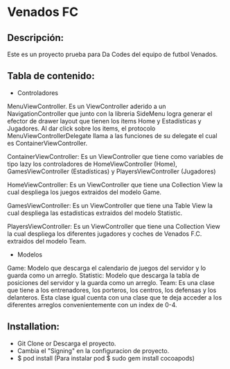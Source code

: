 # Venados FC

## Descripción: 
Este es un proyecto prueba para Da Codes del equipo de futbol Venados.


## Tabla de contenido: 

- Controladores

MenuViewController. Es un ViewController aderido a un NavigationController que junto con la libreria SideMenu logra generar el efector de drawer layout que tienen los items Home y Estadísticas y Jugadores. Al dar click sobre los items, el protocolo MenuViewControllerDelegate llama a las funciones de su delegate el cual es ContainerViewController.

ContainerViewController: Es un ViewController que tiene como variables de tipo lazy los controladores de HomeViewController (Home), GamesViewController (Estadísticas) y PlayersViewController (Jugadores)

HomeViewController: Es un ViewController que tiene una Collection View la cual despliega los juegos extraidos del modelo Game. 

GamesViewController: Es un ViewController que tiene una Table View la cual despliega las estadisticas extraidos del modelo Statistic.

PlayersViewController: Es un ViewController que tiene una Collection View la cual despliega los diferentes jugadores y coches de Venados F.C. extraidos del modelo Team.

- Modelos

Game: Modelo que descarga el calendario de juegos del servidor y lo guarda como un arreglo.
Statistic: Modelo que descarga la tabla de posiciones del servidor y la guarda como un arreglo.
Team: Es una clase que tiene a los entrenadores, los porteros, los centros, los defensas y los delanteros. Esta clase igual cuenta con una clase que te deja acceder a los diferentes arreglos convenientemente con un index de 0-4.

## Installation:
- Git Clone or Descarga el proyecto.
- Cambia el "Signing" en la configuracion de proyecto.
- $ pod install (Para instalar pod $ sudo gem install cocoapods)
